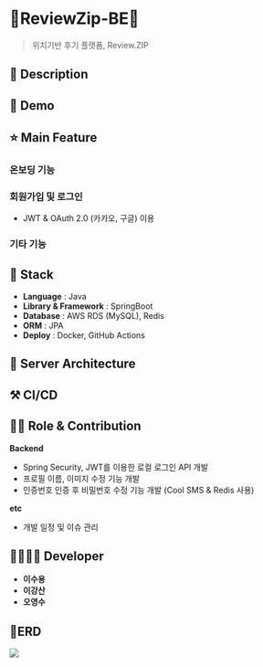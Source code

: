 # 🌟ReviewZip-BE🌟

> 위치기반 후기 플랫폼, Review.ZIP 

## 📖 Description

## :baby_chick: Demo
<p float = "left">
 

## ⭐ Main Feature
### 온보딩 기능

### 회원가입 및 로그인 
- JWT & OAuth 2.0 (카카오, 구글) 이용

### 기타 기능

## 🔧 Stack
- **Language** : Java
- **Library & Framework** : SpringBoot
- **Database** : AWS RDS (MySQL), Redis 
- **ORM** : JPA
- **Deploy** : Docker, GitHub Actions 


## 🔨 Server Architecture


## ⚒ CI/CD


## 👨‍💻 Role & Contribution

**Backend**
- Spring Security, JWT를 이용한 로컬 로그인 API 개발
- 프로필 이름, 이미지 수정 기능 개발
- 인증번호 인증 후 비밀번호 수정 기능 개발 (Cool SMS & Redis 사용)

**etc**
- 개발 일정 및 이슈 관리 

## 👨‍👩‍👧‍👦 Developer
* **이수용**
* **이강산**
* **오영수**
## 📄ERD
<img src="Review.ZIP ERD.png">
